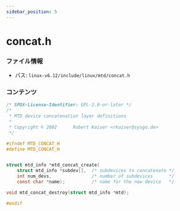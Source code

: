 ```yaml
---
sidebar_position: 5
---
```

# concat.h

### ファイル情報

- パス: `linux-v6.12/include/linux/mtd/concat.h`

### コンテンツ

```h
/* SPDX-License-Identifier: GPL-2.0-or-later */
/*
 * MTD device concatenation layer definitions
 *
 * Copyright © 2002      Robert Kaiser <rkaiser@sysgo.de>
 */

#ifndef MTD_CONCAT_H
#define MTD_CONCAT_H


struct mtd_info *mtd_concat_create(
    struct mtd_info *subdev[],  /* subdevices to concatenate */
    int num_devs,               /* number of subdevices      */
    const char *name);          /* name for the new device   */

void mtd_concat_destroy(struct mtd_info *mtd);

#endif


```
